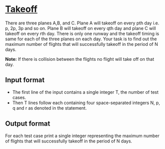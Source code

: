 # [Takeoff][link]

There are three planes A,B, and C. Plane A will takeoff on every pth day i.e. p, 2p, 3p and so on. Plane B will takeoff on every qth day and plane C will takeoff on every rth day. There is only one runway and the takeoff timing is same for each of the three planes on each day. Your task is to find out the maximum number of flights that will successfully takeoff in the period of N days.

**Note:** If there is collision between the flights no flight will take off on that day.

## Input format

- The first line of the input contains a single integer T, the number of test cases.
- Then T lines follow each containing four space-separated integers N, p, q and r as denoted in the statement.

## Output format

For each test case print a single integer representing the maximum number of flights that will successfully takeoff in the period of N days.

[link]: https://www.hackerearth.com/practice/data-structures/arrays/1-d/practice-problems/algorithm/no-sharing-capillary-82ed3fe2/
